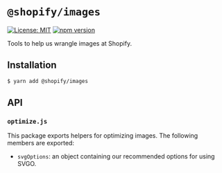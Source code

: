 # `@shopify/images`

[![License: MIT](https://img.shields.io/badge/License-MIT-green.svg)](../../LICENSE.md) [![npm version](https://badge.fury.io/js/%40shopify%2Fimages.svg)](https://badge.fury.io/js/%40shopify%2Fimages.svg)

Tools to help us wrangle images at Shopify.

## Installation

```bash
$ yarn add @shopify/images
```

## API

### `optimize.js`

This package exports helpers for optimizing images. The following members are exported:

* `svgOptions`: an object containing our recommended options for using SVGO.
